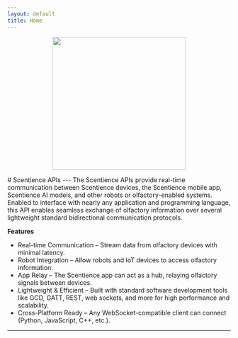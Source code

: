 ```yaml
---
layout: default
title: Home
---
```

<p align="center">
  <img src="https://scentience.github.io/docs-api/assets/logo.png", width="300" />
</p>
# Scentience APIs
---
The Scentience APIs provide real-time communication between Scentience devices, the Scentience mobile app, Scentience AI models, and other robots or olfactory-enabled systems.
Enabled to interface with nearly any application and programming language, this API enables seamless exchange of olfactory information over several lightweight standard bidirectional communication protocols.


**Features**
- Real-time Communication – Stream data from olfactory devices with minimal latency.
- Robot Integration – Allow robots and IoT devices to access olfactory information.
- App Relay – The Scentience app can act as a hub, relaying olfactory signals between devices.
- Lightweight & Efficient – Built with standard software development tools like GCD, GATT, REST, web sockets, and more for high performance and scalability.
- Cross-Platform Ready – Any WebSocket-compatible client can connect (Python, JavaScript, C++, etc.).
---



